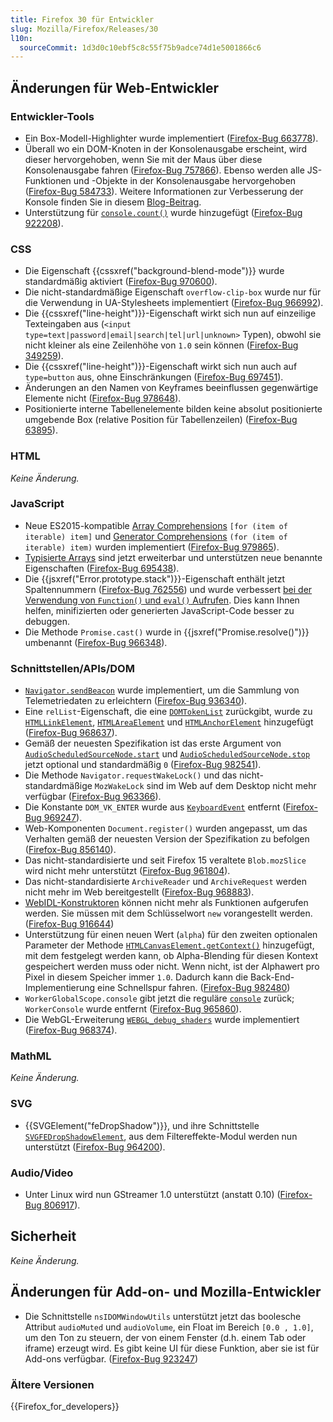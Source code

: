 ```yaml
---
title: Firefox 30 für Entwickler
slug: Mozilla/Firefox/Releases/30
l10n:
  sourceCommit: 1d3d0c10ebf5c8c55f75b9adce74d1e5001866c6
---
```


## Änderungen für Web-Entwickler

### Entwickler-Tools

- Ein Box-Modell-Highlighter wurde implementiert ([Firefox-Bug 663778](https://bugzil.la/663778)).
- Überall wo ein DOM-Knoten in der Konsolenausgabe erscheint, wird dieser hervorgehoben, wenn Sie mit der Maus über diese Konsolenausgabe fahren ([Firefox-Bug 757866](https://bugzil.la/757866)). Ebenso werden alle JS-Funktionen und -Objekte in der Konsolenausgabe hervorgehoben ([Firefox-Bug 584733](https://bugzil.la/584733)). Weitere Informationen zur Verbesserung der Konsole finden Sie in diesem [Blog-Beitrag](https://web.archive.org/web/20150427210606/http://mihai.sucan.ro/mihai/blog/web-console-improvements-episode-30).
- Unterstützung für [`console.count()`](/de/docs/Web/API/console/count_static) wurde hinzugefügt ([Firefox-Bug 922208](https://bugzil.la/922208)).

### CSS

- Die Eigenschaft {{cssxref("background-blend-mode")}} wurde standardmäßig aktiviert ([Firefox-Bug 970600](https://bugzil.la/970600)).
- Die nicht-standardmäßige Eigenschaft `overflow-clip-box` wurde nur für die Verwendung in UA-Stylesheets implementiert ([Firefox-Bug 966992](https://bugzil.la/966992)).
- Die {{cssxref("line-height")}}-Eigenschaft wirkt sich nun auf einzeilige Texteingaben aus (`<input type=text|password|email|search|tel|url|unknown>` Typen), obwohl sie nicht kleiner als eine Zeilenhöhe von `1.0` sein können ([Firefox-Bug 349259](https://bugzil.la/349259)).
- Die {{cssxref("line-height")}}-Eigenschaft wirkt sich nun auch auf `type=button` aus, ohne Einschränkungen ([Firefox-Bug 697451](https://bugzil.la/697451)).
- Änderungen an den Namen von Keyframes beeinflussen gegenwärtige Elemente nicht ([Firefox-Bug 978648](https://bugzil.la/978648)).
- Positionierte interne Tabellenelemente bilden keine absolut positionierte umgebende Box (relative Position für Tabellenzeilen) ([Firefox-Bug 63895](https://bugzil.la/63895)).

### HTML

_Keine Änderung._

### JavaScript

- Neue ES2015-kompatible [Array Comprehensions](/de/docs/Web/JavaScript/Reference/Deprecated_and_obsolete_features) `[for (item of iterable) item]` und [Generator Comprehensions](/de/docs/Web/JavaScript/Reference/Deprecated_and_obsolete_features) `(for (item of iterable) item)` wurden implementiert ([Firefox-Bug 979865](https://bugzil.la/979865)).
- [Typisierte Arrays](/de/docs/Web/JavaScript/Reference/Global_Objects/TypedArray#property_access) sind jetzt erweiterbar und unterstützen neue benannte Eigenschaften ([Firefox-Bug 695438](https://bugzil.la/695438)).
- Die {{jsxref("Error.prototype.stack")}}-Eigenschaft enthält jetzt Spaltennummern ([Firefox-Bug 762556](https://bugzil.la/762556)) und wurde verbessert [bei der Verwendung von `Function()` und `eval()` Aufrufen](/de/docs/Web/JavaScript/Reference/Global_Objects/Error/stack#stack_of_evaled_code). Dies kann Ihnen helfen, minifizierten oder generierten JavaScript-Code besser zu debuggen.
- Die Methode `Promise.cast()` wurde in {{jsxref("Promise.resolve()")}} umbenannt ([Firefox-Bug 966348](https://bugzil.la/966348)).

### Schnittstellen/APIs/DOM

- [`Navigator.sendBeacon`](/de/docs/Web/API/Navigator/sendBeacon) wurde implementiert, um die Sammlung von Telemetriedaten zu erleichtern ([Firefox-Bug 936340](https://bugzil.la/936340)).
- Eine `relList`-Eigenschaft, die eine [`DOMTokenList`](/de/docs/Web/API/DOMTokenList) zurückgibt, wurde zu [`HTMLLinkElement`](/de/docs/Web/API/HTMLLinkElement), [`HTMLAreaElement`](/de/docs/Web/API/HTMLAreaElement) und [`HTMLAnchorElement`](/de/docs/Web/API/HTMLAnchorElement) hinzugefügt ([Firefox-Bug 968637](https://bugzil.la/968637)).
- Gemäß der neuesten Spezifikation ist das erste Argument von [`AudioScheduledSourceNode.start`](/de/docs/Web/API/AudioScheduledSourceNode/start) und [`AudioScheduledSourceNode.stop`](/de/docs/Web/API/AudioScheduledSourceNode/stop) jetzt optional und standardmäßig `0` ([Firefox-Bug 982541](https://bugzil.la/982541)).
- Die Methode `Navigator.requestWakeLock()` und das nicht-standardmäßige `MozWakeLock` sind im Web auf dem Desktop nicht mehr verfügbar ([Firefox-Bug 963366](https://bugzil.la/963366)).
- Die Konstante `DOM_VK_ENTER` wurde aus [`KeyboardEvent`](/de/docs/Web/API/KeyboardEvent) entfernt ([Firefox-Bug 969247](https://bugzil.la/969247)).
- Web-Komponenten `Document.register()` wurden angepasst, um das Verhalten gemäß der neuesten Version der Spezifikation zu befolgen ([Firefox-Bug 856140](https://bugzil.la/856140)).
- Das nicht-standardisierte und seit Firefox 15 veraltete `Blob.mozSlice` wird nicht mehr unterstützt ([Firefox-Bug 961804](https://bugzil.la/961804)).
- Das nicht-standardisierte `ArchiveReader` und `ArchiveRequest` werden nicht mehr im Web bereitgestellt ([Firefox-Bug 968883](https://bugzil.la/968883)).
- [WebIDL-Konstruktoren](https://searchfox.org/mozilla-central/source/dom/webidl/) können nicht mehr als Funktionen aufgerufen werden. Sie müssen mit dem Schlüsselwort `new` vorangestellt werden. ([Firefox-Bug 916644](https://bugzil.la/916644))
- Unterstützung für einen neuen Wert (`alpha`) für den zweiten optionalen Parameter der Methode [`HTMLCanvasElement.getContext()`](/de/docs/Web/API/HTMLCanvasElement/getContext) hinzugefügt, mit dem festgelegt werden kann, ob Alpha-Blending für diesen Kontext gespeichert werden muss oder nicht. Wenn nicht, ist der Alphawert pro Pixel in diesem Speicher immer `1.0`. Dadurch kann die Back-End-Implementierung eine Schnellspur fahren. ([Firefox-Bug 982480](https://bugzil.la/982480))
- `WorkerGlobalScope.console` gibt jetzt die reguläre [`console`](/de/docs/Web/API/console) zurück; `WorkerConsole` wurde entfernt ([Firefox-Bug 965860](https://bugzil.la/965860)).
- Die WebGL-Erweiterung [`WEBGL_debug_shaders`](/de/docs/Web/API/WEBGL_debug_shaders) wurde implementiert ([Firefox-Bug 968374](https://bugzil.la/968374)).

### MathML

_Keine Änderung._

### SVG

- {{SVGElement("feDropShadow")}}, und ihre Schnittstelle [`SVGFEDropShadowElement`](/de/docs/Web/API/SVGFEDropShadowElement), aus dem Filtereffekte-Modul werden nun unterstützt ([Firefox-Bug 964200](https://bugzil.la/964200)).

### Audio/Video

- Unter Linux wird nun GStreamer 1.0 unterstützt (anstatt 0.10) ([Firefox-Bug 806917](https://bugzil.la/806917)).

## Sicherheit

_Keine Änderung._

## Änderungen für Add-on- und Mozilla-Entwickler

- Die Schnittstelle `nsIDOMWindowUtils` unterstützt jetzt das boolesche Attribut `audioMuted` und `audioVolume`, ein Float im Bereich `[0.0 , 1.0]`, um den Ton zu steuern, der von einem Fenster (d.h. einem Tab oder iframe) erzeugt wird. Es gibt keine UI für diese Funktion, aber sie ist für Add-ons verfügbar. ([Firefox-Bug 923247](https://bugzil.la/923247))

### Ältere Versionen

{{Firefox_for_developers}}
